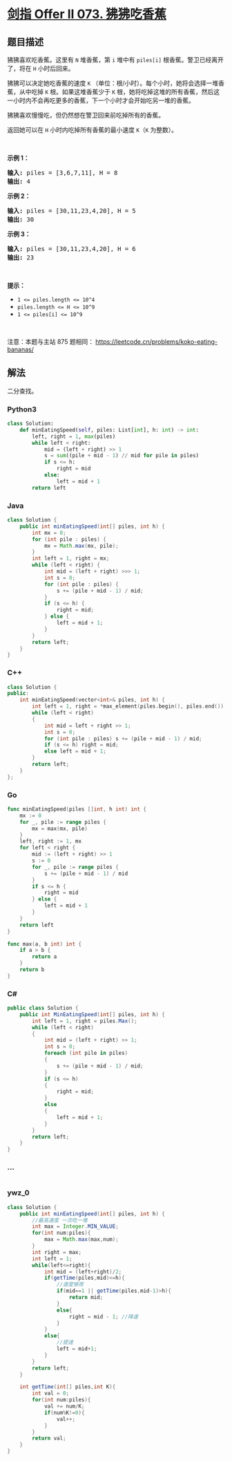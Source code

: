 # [剑指 Offer II 073. 狒狒吃香蕉](https://leetcode.cn/problems/nZZqjQ)

## 题目描述

<!-- 这里写题目描述 -->

<p>狒狒喜欢吃香蕉。这里有&nbsp;<code>N</code>&nbsp;堆香蕉，第 <code>i</code> 堆中有&nbsp;<code>piles[i]</code>&nbsp;根香蕉。警卫已经离开了，将在&nbsp;<code>H</code>&nbsp;小时后回来。</p>

<p>狒狒可以决定她吃香蕉的速度&nbsp;<code>K</code>&nbsp;（单位：根/小时）。每个小时，她将会选择一堆香蕉，从中吃掉 <code>K</code> 根。如果这堆香蕉少于 <code>K</code> 根，她将吃掉这堆的所有香蕉，然后这一小时内不会再吃更多的香蕉，下一个小时才会开始吃另一堆的香蕉。&nbsp;&nbsp;</p>

<p>狒狒喜欢慢慢吃，但仍然想在警卫回来前吃掉所有的香蕉。</p>

<p>返回她可以在 <code>H</code> 小时内吃掉所有香蕉的最小速度 <code>K</code>（<code>K</code> 为整数）。</p>

<p>&nbsp;</p>

<ul>
</ul>

<p><strong>示例 1：</strong></p>

<pre>
<strong>输入: </strong>piles = [3,6,7,11], H = 8
<strong>输出: </strong>4
</pre>

<p><strong>示例&nbsp;2：</strong></p>

<pre>
<strong>输入: </strong>piles = [30,11,23,4,20], H = 5
<strong>输出: </strong>30
</pre>

<p><strong>示例&nbsp;3：</strong></p>

<pre>
<strong>输入: </strong>piles = [30,11,23,4,20], H = 6
<strong>输出: </strong>23
</pre>

<p>&nbsp;</p>

<p><strong>提示：</strong></p>

<ul>
	<li><code>1 &lt;= piles.length &lt;= 10^4</code></li>
	<li><code>piles.length &lt;= H &lt;= 10^9</code></li>
	<li><code>1 &lt;= piles[i] &lt;= 10^9</code></li>
</ul>

<p>&nbsp;</p>

<p><meta charset="UTF-8" />注意：本题与主站 875&nbsp;题相同：&nbsp;<a href="https://leetcode.cn/problems/koko-eating-bananas/">https://leetcode.cn/problems/koko-eating-bananas/</a></p>

## 解法

<!-- 这里可写通用的实现逻辑 -->

二分查找。

<!-- tabs:start -->

### **Python3**

<!-- 这里可写当前语言的特殊实现逻辑 -->

```python
class Solution:
    def minEatingSpeed(self, piles: List[int], h: int) -> int:
        left, right = 1, max(piles)
        while left < right:
            mid = (left + right) >> 1
            s = sum((pile + mid - 1) // mid for pile in piles)
            if s <= h:
                right = mid
            else:
                left = mid + 1
        return left
```

### **Java**

<!-- 这里可写当前语言的特殊实现逻辑 -->

```java
class Solution {
    public int minEatingSpeed(int[] piles, int h) {
        int mx = 0;
        for (int pile : piles) {
            mx = Math.max(mx, pile);
        }
        int left = 1, right = mx;
        while (left < right) {
            int mid = (left + right) >>> 1;
            int s = 0;
            for (int pile : piles) {
                s += (pile + mid - 1) / mid;
            }
            if (s <= h) {
                right = mid;
            } else {
                left = mid + 1;
            }
        }
        return left;
    }
}
```

### **C++**

```cpp
class Solution {
public:
    int minEatingSpeed(vector<int>& piles, int h) {
        int left = 1, right = *max_element(piles.begin(), piles.end());
        while (left < right)
        {
            int mid = left + right >> 1;
            int s = 0;
            for (int pile : piles) s += (pile + mid - 1) / mid;
            if (s <= h) right = mid;
            else left = mid + 1;
        }
        return left;
    }
};
```

### **Go**

```go
func minEatingSpeed(piles []int, h int) int {
	mx := 0
	for _, pile := range piles {
		mx = max(mx, pile)
	}
	left, right := 1, mx
	for left < right {
		mid := (left + right) >> 1
		s := 0
		for _, pile := range piles {
			s += (pile + mid - 1) / mid
		}
		if s <= h {
			right = mid
		} else {
			left = mid + 1
		}
	}
	return left
}

func max(a, b int) int {
	if a > b {
		return a
	}
	return b
}
```

### **C#**

```cs
public class Solution {
    public int MinEatingSpeed(int[] piles, int h) {
        int left = 1, right = piles.Max();
        while (left < right)
        {
            int mid = (left + right) >> 1;
            int s = 0;
            foreach (int pile in piles)
            {
                s += (pile + mid - 1) / mid;
            }
            if (s <= h)
            {
                right = mid;
            }
            else
            {
                left = mid + 1;
            }
        }
        return left;
    }
}
```

### **...**

```

```

### **ywz_0**

```java
class Solution {
    public int minEatingSpeed(int[] piles, int h) {
        //最高速度 一次吃一堆
        int max = Integer.MIN_VALUE;
        for(int num:piles){
            max = Math.max(max,num);
        }
        int right = max;
        int left = 1;
        while(left<=right){
            int mid = (left+right)/2;
            if(getTime(piles,mid)<=h){
                //速度够用
                if(mid==1 || getTime(piles,mid-1)>h){
                    return mid;
                }
                else{
                    right = mid - 1; //降速
                }
            }
            else{
                //提速
                left = mid+1;
            }
        }
        return left;
    }

    int getTime(int[] piles,int K){
        int val = 0;
        for(int num:piles){
            val += num/K;
            if(num%K!=0){
                val++;
            }
        }
        return val;
    }
}
```

<!-- tabs:end -->
